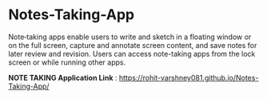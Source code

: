 # Notes-Taking-App
Note‑taking apps enable users to write and sketch in a floating window or on the full screen, capture and annotate screen content, and save notes for later review and revision. Users can access note-taking apps from the lock screen or while running other apps.

**NOTE TAKING Application Link** : https://rohit-varshney081.github.io/Notes-Taking-App/
